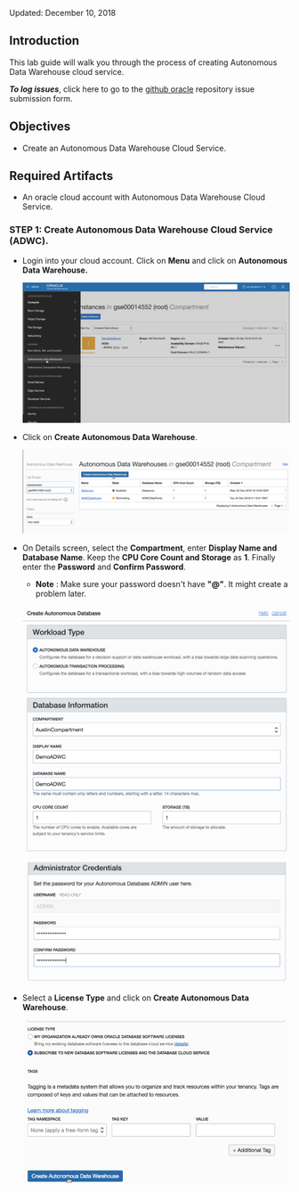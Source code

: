 Updated: December 10, 2018

## Introduction

This lab guide will walk you through the process of creating Autonomous Data Warehouse cloud service. 

**_To log issues_**, click here to go to the [github oracle](https://github.com/oracle/learning-library/issues/new) repository issue submission form.

## Objectives

- Create an Autonomous Data Warehouse Cloud Service.

## Required Artifacts

- An oracle cloud account with Autonomous Data Warehouse Cloud Service.

### **STEP 1**: Create Autonomous Data Warehouse Cloud Service (ADWC).

- Login into your cloud account. Click on **Menu** and click on **Autonomous Data Warehouse.**

    ![](images/SpringbootWebApp/compute8.png)

- Click on **Create Autonomous Data Warehouse**.

    ![](images/SpringbootWebApp/compute9.png)

- On Details screen, select the **Compartment**, enter **Display Name and Database Name**. Keep the **CPU Core Count and Storage** as **1**. Finally enter the **Password** and **Confirm Password**.

    - **Note** : Make sure your password doesn't have **"@"**. It might create a problem later.
    
    ![](images/SpringbootWebApp/compute10.png)
    
    ![](images/SpringbootWebApp/compute10-2.png)

- Select a **License Type** and click on **Create Autonomous Data Warehouse**.
    
    ![](images/SpringbootWebApp/compute11.png)
    

